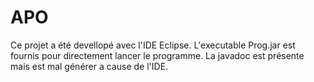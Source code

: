 # APO

Ce projet a été devellopé avec l'IDE Eclipse.
L'executable Prog.jar est fournis pour directement lancer le programme.
La javadoc est présente mais est mal générer a cause de l'IDE.
